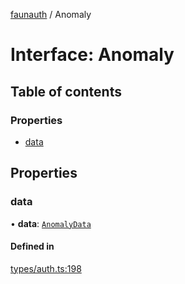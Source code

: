 [faunauth](../index.md) / Anomaly

# Interface: Anomaly

## Table of contents

### Properties

- [data](Anomaly.md#data)

## Properties

### data

• **data**: [`AnomalyData`](AnomalyData.md)

#### Defined in

[types/auth.ts:198](https://github.com/alexnitta/faunauth/blob/b5e2f1f/src/types/auth.ts#L198)
